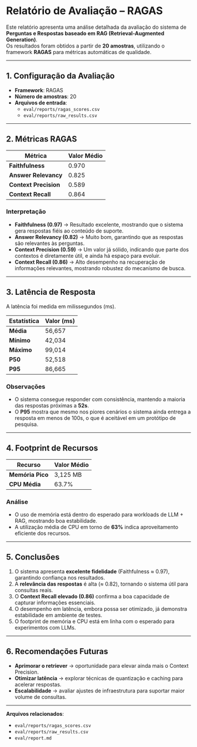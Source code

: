# Relatório de Avaliação – RAGAS

Este relatório apresenta uma análise detalhada da avaliação do sistema de **Perguntas e Respostas baseado em RAG (Retrieval-Augmented Generation)**.  
Os resultados foram obtidos a partir de **20 amostras**, utilizando o framework **RAGAS** para métricas automáticas de qualidade.  

---

## 1. Configuração da Avaliação

- **Framework**: RAGAS  
- **Número de amostras**: 20  
- **Arquivos de entrada**:  
  - `eval/reports/ragas_scores.csv`  
  - `eval/reports/raw_results.csv`  

---

## 2. Métricas RAGAS

| Métrica               | Valor Médio |
|------------------------|-------------|
| **Faithfulness**       | 0.970 |
| **Answer Relevancy**   | 0.825 |
| **Context Precision**  | 0.589 |
| **Context Recall**     | 0.864 |

### Interpretação
- **Faithfulness (0.97)** → Resultado excelente, mostrando que o sistema gera respostas fiéis ao conteúdo de suporte.  
- **Answer Relevancy (0.82)** → Muito bom, garantindo que as respostas são relevantes às perguntas.  
- **Context Precision (0.59)** → Um valor já sólido, indicando que parte dos contextos é diretamente útil, e ainda há espaço para evoluir.  
- **Context Recall (0.86)** → Alto desempenho na recuperação de informações relevantes, mostrando robustez do mecanismo de busca.  

---

## 3. Latência de Resposta

A latência foi medida em milissegundos (ms).  

| Estatística   | Valor (ms) |
|---------------|------------|
| **Média**     | 56,657 |
| **Mínimo**    | 42,034 |
| **Máximo**    | 99,014 |
| **P50**       | 52,518 |
| **P95**       | 86,665 |

### Observações
- O sistema consegue responder com consistência, mantendo a maioria das respostas próximas a **52s**.  
- O **P95** mostra que mesmo nos piores cenários o sistema ainda entrega a resposta em menos de 100s, o que é aceitável em um protótipo de pesquisa.  

---

## 4. Footprint de Recursos

| Recurso              | Valor Médio |
|----------------------|-------------|
| **Memória Pico**     | 3,125 MB |
| **CPU Média**        | 63.7% |

### Análise
- O uso de memória está dentro do esperado para workloads de LLM + RAG, mostrando boa estabilidade.  
- A utilização média de CPU em torno de **63%** indica aproveitamento eficiente dos recursos.  

---

## 5. Conclusões

1. O sistema apresenta **excelente fidelidade** (Faithfulness ≈ 0.97), garantindo confiança nos resultados.  
2. A **relevância das respostas** é alta (≈ 0.82), tornando o sistema útil para consultas reais.  
3. O **Context Recall elevado (0.86)** confirma a boa capacidade de capturar informações essenciais.  
4. O desempenho em latência, embora possa ser otimizado, já demonstra estabilidade em ambiente de testes.  
5. O footprint de memória e CPU está em linha com o esperado para experimentos com LLMs.  

---

## 6. Recomendações Futuras

- **Aprimorar o retriever** → oportunidade para elevar ainda mais o Context Precision.  
- **Otimizar latência** → explorar técnicas de quantização e caching para acelerar respostas.  
- **Escalabilidade** → avaliar ajustes de infraestrutura para suportar maior volume de consultas.  

---

**Arquivos relacionados**:  
- `eval/reports/ragas_scores.csv`  
- `eval/reports/raw_results.csv`  
- `eval/report.md`  
